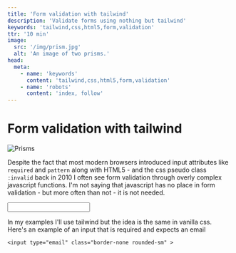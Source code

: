 ```yaml
---
title: 'Form validation with tailwind'
description: 'Validate forms using nothing but tailwind'
keywords: 'tailwind,css,html5,form,validation'
ttr: '10 min'
image:
  src: '/img/prism.jpg'
  alt: 'An image of two prisms.'
head:
  meta:
    - name: 'keywords'
      content: 'tailwind,css,html5,form,validation'
    - name: 'robots'
      content: 'index, follow'
---
```


# Form validation with tailwind

![Prisms](/img/prism.jpg)

Despite the fact that most modern browsers introduced input attributes like `required` and `pattern` along with HTML5 - and the css pseudo class `:invalid` back in 2010 I often see form validation through overly complex javascript functions. I'm not saying that javascript has no place in form validation - but more often than not - it is not needed. 

<form>
    <input type="email" required class="border-none rounded-sm p-2 invalid:border-red-800" placeholed="Email..." >
</form>

In my examples I'll use tailwind but the idea is the same in vanilla css. Here's an example of an input that is required and expects an email

```vue
<input type="email" class="border-none rounded-sm" >
```